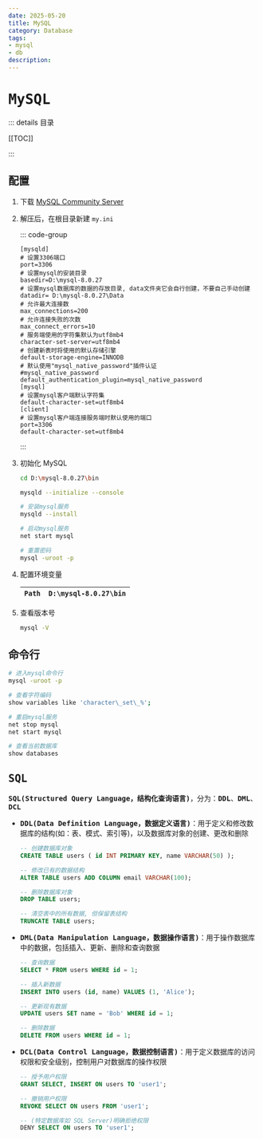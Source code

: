 ```yaml
---
date: 2025-05-20
title: MySQL
category: Database
tags:
- mysql
- db
description: 
---
```

# <samp>MySQL</samp>

::: details <samp>目录</samp>

[[TOC]]

:::

## <samp>配置</samp>

1. 下载 [MySQL Community Server](https://dev.mysql.com/downloads/mysql/)

2. 解压后，在根目录新建 `my.ini`

   ::: code-group

   ```ini[my.ini]
   [mysqld]
   # 设置3306端口
   port=3306
   # 设置mysql的安装目录
   basedir=D:\mysql-8.0.27
   # 设置mysql数据库的数据的存放目录, data文件夹它会自行创建，不要自己手动创建
   datadir= D:\mysql-8.0.27\Data
   # 允许最大连接数
   max_connections=200
   # 允许连接失败的次数
   max_connect_errors=10
   # 服务端使用的字符集默认为utf8mb4
   character-set-server=utf8mb4
   # 创建新表时将使用的默认存储引擎
   default-storage-engine=INNODB
   # 默认使用"mysql_native_password"插件认证
   #mysql_native_password
   default_authentication_plugin=mysql_native_password
   [mysql]
   # 设置mysql客户端默认字符集
   default-character-set=utf8mb4
   [client]
   # 设置mysql客户端连接服务端时默认使用的端口
   port=3306
   default-character-set=utf8mb4
   ```

   :::

3. 初始化 MySQL

   ```sh
   cd D:\mysql-8.0.27\bin
   
   mysqld --initialize --console
   
   # 安装mysql服务
   mysqld --install
   
   # 启动mysql服务
   net start mysql
   
   # 重置密码
   mysql -uroot -p
   ```

4. 配置环境变量

   | `Path` | `D:\mysql-8.0.27\bin` |
   | ------ | --------------------- |

5. 查看版本号

   ```sh
   mysql -V
   ```

## <samp>命令行</samp>

```sh
# 进入mysql命令行
mysql -uroot -p

# 查看字符编码
show variables like 'character\_set\_%';

# 重启mysql服务
net stop mysql
net start mysql

# 查看当前数据库
show databases
```

## <samp>SQL</samp>

<samp>**SQL(Structured Query Language，结构化查询语言)**</samp>，分为：<samp>**DDL**</samp>、<samp>**DML**</samp>、<samp>**DCL**</samp>

- <samp>**DDL(Data Definition Language，数据定义语言)**</samp>：用于定义和修改数据库的结构(如：表、模式、索引等)，以及数据库对象的创建、更改和删除

  ```sql
  -- 创建数据库对象
  CREATE TABLE users ( id INT PRIMARY KEY, name VARCHAR(50) );
  
  -- 修改已有的数据结构
  ALTER TABLE users ADD COLUMN email VARCHAR(100);
  
  -- 删除数据库对象
  DROP TABLE users;
  
  -- 清空表中的所有数据, 但保留表结构
  TRUNCATE TABLE users;
  ```
  
- <samp>**DML(Data Manipulation Language，数据操作语言)**</samp>：用于操作数据库中的数据，包括插入、更新、删除和查询数据

  ```sql
  -- 查询数据
  SELECT * FROM users WHERE id = 1;
  
  -- 插入新数据
  INSERT INTO users (id, name) VALUES (1, 'Alice');
  
  -- 更新现有数据
  UPDATE users SET name = 'Bob' WHERE id = 1;
  
  -- 删除数据
  DELETE FROM users WHERE id = 1;
  ```
  
- <samp>**DCL(Data Control Language，数据控制语言)**</samp>：用于定义数据库的访问权限和安全级别，控制用户对数据库的操作权限

  ```sql
  -- 授予用户权限
  GRANT SELECT, INSERT ON users TO 'user1';
  
  -- 撤销用户权限
  REVOKE SELECT ON users FROM 'user1';
  
  -- (特定数据库如 SQL Server)明确拒绝权限
  DENY SELECT ON users TO 'user1';
  ```
